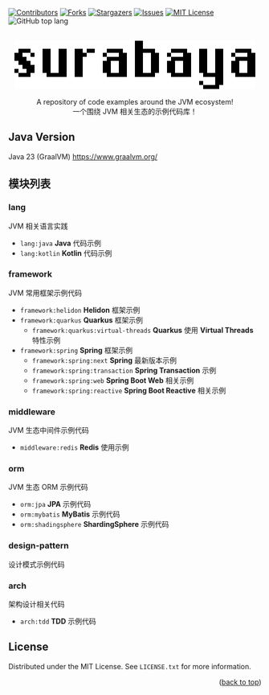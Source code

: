 <div id="top"></div>

<!-- PROJECT SHIELDS -->
<!--
*** I'm using markdown "reference style" links for readability.
*** Reference links are enclosed in brackets [ ] instead of parentheses ( ).
*** See the bottom of this document for the declaration of the reference variables
*** for contributors-url, forks-url, etc. This is an optional, concise syntax you may use.
*** https://www.markdownguide.org/basic-syntax/#reference-style-links
-->
[![Contributors][contributors-shield]][contributors-url]
[![Forks][forks-shield]][forks-url]
[![Stargazers][stars-shield]][stars-url]
[![Issues][issues-shield]][issues-url]
[![MIT License][license-shield]][license-url]
![GitHub top lang](https://img.shields.io/github/languages/top/igaozp/surabaya?style=for-the-badge)

<!-- PROJECT LOGO -->
<br />
<div align="center">
  <a href="https://github.com/igaozp/surabaya">
    <img src="images/logo.png" alt="Logo">
  </a>

[//]: # (  <h3 align="center">surabaya</h3>)

  <p align="center">
    A repository of code examples around the JVM ecosystem!
    <br />
    一个围绕 JVM 相关生态的示例代码库！
    <br />
  </p>
</div>

## Java Version

Java 23 (GraalVM) https://www.graalvm.org/

## 模块列表

### lang

JVM 相关语言实践

- `lang:java` **Java** 代码示例
- `lang:kotlin` **Kotlin** 代码示例

### framework

JVM 常用框架示例代码

- `framework:helidon` **Helidon** 框架示例
- `framework:quarkus` **Quarkus** 框架示例
    - `framework:quarkus:virtual-threads` **Quarkus** 使用 **Virtual Threads** 特性示例
- `framework:spring` **Spring** 框架示例
    - `framework:spring:next` **Spring** 最新版本示例
    - `framework:spring:transaction` **Spring Transaction** 示例
    - `framework:spring:web` **Spring Boot Web** 相关示例
  - `framework:spring:reactive` **Spring Boot Reactive** 相关示例

### middleware

JVM 生态中间件示例代码

- `middleware:redis` **Redis** 使用示例

### orm

JVM 生态 ORM 示例代码

- `orm:jpa` **JPA** 示例代码
- `orm:mybatis` **MyBatis** 示例代码
- `orm:shadingsphere` **ShardingSphere** 示例代码

### design-pattern

设计模式示例代码

### arch

架构设计相关代码

- `arch:tdd` **TDD** 示例代码

<!-- LICENSE -->

## License

Distributed under the MIT License. See `LICENSE.txt` for more information.

<p style="text-align: right;">(<a href="#top">back to top</a>)</p>


<!-- MARKDOWN LINKS & IMAGES -->
<!-- https://www.markdownguide.org/basic-syntax/#reference-style-links -->
[contributors-shield]: https://img.shields.io/github/contributors/igaozp/surabaya.svg?style=for-the-badge
[contributors-url]: https://github.com/igaozp/surabaya/graphs/contributors
[forks-shield]: https://img.shields.io/github/forks/igaozp/surabaya.svg?style=for-the-badge
[forks-url]: https://github.com/igaozp/surabaya/network/members
[stars-shield]: https://img.shields.io/github/stars/igaozp/surabaya.svg?style=for-the-badge
[stars-url]: https://github.com/igaozp/surabaya/stargazers
[issues-shield]: https://img.shields.io/github/issues/igaozp/surabaya.svg?style=for-the-badge
[issues-url]: https://github.com/igaozp/surabaya/issues
[license-shield]: https://img.shields.io/github/license/igaozp/surabaya.svg?style=for-the-badge
[license-url]: https://github.com/igaozp/surabaya/blob/master/LICENSE.txt

[github-top-lang]: https://img.shields.io/github/languages/top/igaozp/surabaya?style=for-the-badge

